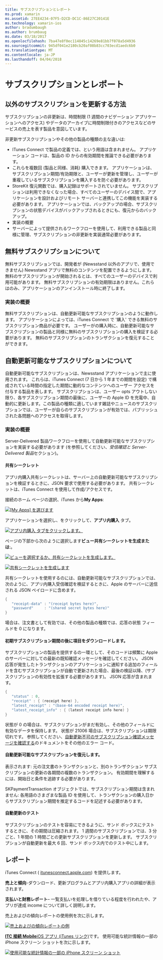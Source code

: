 ```yaml
---
title: サブスクリプションとレポート
ms.prod: xamarin
ms.assetid: 27EE4234-07F5-D2CD-DC1C-86E27C20141E
ms.technology: xamarin-ios
author: bradumbaugh
ms.author: brumbaug
ms.date: 03/18/2017
ms.openlocfilehash: 7ba47e8f0ec114845c14269e81bb7f078a5d4936
ms.sourcegitcommit: 945df041e2180cb20af08b83cc703ecd1aedc6b0
ms.translationtype: MT
ms.contentlocale: ja-JP
ms.lasthandoff: 04/04/2018
---
```

# <a name="subscriptions-and-reporting"></a>サブスクリプションとレポート

## <a name="about-non-renewing-subscriptions"></a>以外のサブスクリプションを更新する方法

サブスクリプションの非更新は、時間制限 (1 週間のナビゲーション アプリケーションへのアクセス) やデータのアーカイブに時間制限付きのアクセスなどのサービスの売上を表す製品を意図しています。   
   
   
   
 非更新サブスクリプションやその他の製品の種類の主な違いは:

-  ITunes Connect で製品の定義では、という用語は含まれません。 アプリケーション コードは、製品の ID からの有効期間を推論できる必要があります。 
-  これらを複数回 (製品と同様、消耗) 購入できます。 アプリケーションは、サブスクリプション期間/有効期限と、ユーザーが更新を管理し、ユーザーが重複しているサブスクリプションを購入するを防ぐ必要があります。 
-  StoreKit 復元関数では、購入記録はサポートされていません。 サブスクリプションは利用できなくなった場合、すべてのユーザーのデバイス間で、アプリケーションを設計およびリモート サーバーと連携してこの機能を実装する必要があります。 アプリケーションでは、バックアップの場合、サブスクリプションの状態デバイスがバックアップされるときにも、復元からのバックアップ。 
-  実装の概要
-  サーバーによって提供されるワークフローを使用して、利用できる製品と同様に管理、サブスクリプションの非更新を実装通常必要があります。 


## <a name="about-free-subscriptions"></a>無料サブスクリプションについて

無料サブスクリプションでは、開発者が (Newsstand 以外のアプリで、使用できません) Newsstand アプリで無料のコンテンツを配置できるようにします。 無料のサブスクリプションが開始されるとは、すべてのユーザーのデバイスで利用可能があります。 無料サブスクリプションの有効期限はありません。これらはのみ、アプリケーションのアンインストール時に終了します。

### <a name="implementation-overview"></a>実装の概要

無料サブスクリプションは、自動更新可能なサブスクリプションのように動作します。 アプリケーションによっては、iTunes Connect で '購入' できる無料のサブスクリプション商品が必要です。 ユーザーがの購入時に、自動更新可能なサブスクリプションの製品と同様に無料のサブスクリプションの購入を検証する必要があります。 無料のサブスクリプションのトランザクションを復元することができます。


## <a name="about-auto-renewable-subscriptions"></a>自動更新可能なサブスクリプションについて

自動更新可能なサブスクリプションは、Newsstand アプリケーションで主に使用されます。 これらは、iTunes Connect (7 日から 1 年までの期間を設定) で構成されている時間の指定した期間に動的なコンテンツへのユーザー アクセスを付与する製品を表します。 サブスクリプションは、ユーザー opts アウトしない限り、各サブスクリプション期間の最後に、ユーザーの Apple ID を充電中、自動的に更新します。この製品の種類に適しています雑誌やニュースのサブスクリプションでは、ユーザーが自らのサブスクリプションが有効では、パブリッシュされた各問題へのアクセスを取得します。

### <a name="implementation-overview"></a>実装の概要

Server-Delivered 製品ワークフローを使用して自動更新可能なサブスクリプションを実装する必要があります (を参照してください、*受信確認と Server-Delivered 製品*セクション)。

#### <a name="shared-secret"></a>共有シークレット

アプリ内購入共有シークレットは、サーバー上の自動更新可能なサブスクリプションを検証するときに、JSON 要求で使用する必要があります。 共有シークレットは、iTunes Connect を使用して作成/アクセスです。

接続のホーム ページの選択、iTunes から**My Apps**:   
   
 [![](subscriptions-and-reporting-images/image2.png "[My Apps] を選びます")](subscriptions-and-reporting-images/image2.png#lightbox)  
 
アプリケーションを選択し、をクリックして、**アプリ内購入** タブ。

[![](subscriptions-and-reporting-images/image6.png "アプリ内購入 タブをクリックします。")](subscriptions-and-reporting-images/image6.png#lightbox)

ページの下部から次のように選択します**ビュー共有シークレットを生成または**:。
   
 [![](subscriptions-and-reporting-images/image40.png "ビューを選択するか、共有シークレットを生成します。")](subscriptions-and-reporting-images/image40.png#lightbox)

 [![](subscriptions-and-reporting-images/image41.png "共有シークレットを生成します")](subscriptions-and-reporting-images/image41.png#lightbox)   
   
   
   
 共有シークレットを使用するのには、自動更新可能なサブスクリプションでは、次のように、アプリ内購入受信確認を検証するときに、Apple のサーバーに送信される JSON ペイロードに含めます。

```csharp
{
   "receipt-data" : "(receipt bytes here)",
   "password"     : "(shared secret bytes here)"
}
```

場合は、注文書として有効では、その他の製品の種類では、応答の状態 フィールドを 0 になります。

#### <a name="downloading-items-after-the-initial-subscription-term"></a>初期サブスクリプション期間の後に項目をダウンロードします。

サブスクリプションの製品を提供するの一環として、そのコードは頻繁に Apple のサーバーに対しての最新の既知確認メッセージを確認してください。 JSON 応答が発生したトランザクションのアプリケーションに通知する追加のフィールドを含むサブスクリプションが自動で更新された場合、最後の検証以降、(サブスクリプションの有効性を拡張する必要があります)。 JSON 応答が含まれます。

```csharp
{
   "status" : 0,
   "receipt" : { (receipt here) },
   "latest_receipt" : "(base-64 encoded receipt here)",
   "latest_receipt_info" : { (latest receipt info here) }
}
```

状態が 0 の場合は、サブスクリプションがまだ有効し、その他のフィールドに有効なデータを保持します。 状態が 21006 場合は、サブスクリプションは期限切れです。 参照してください、[自動更新不可のサブスクリプション確認メッセージを確認する](https://developer.apple.com/library/ios/releasenotes/General/ValidateAppStoreReceipt/Chapters/ValidateRemotely.html)のドキュメントをその他のエラー コード。

#### <a name="restoring-auto-renewable-subscriptions"></a>自動更新可能なサブスクリプションを復元します。

表示されます: 元の注文書のトランザクションと、別のトランザクション サブスクリプションの更新の各期間の複数のトランザクション。 有効期間を理解するには、開始日と条件を追跡する必要があります。   
   
   
   
 SKPaymentTransaction オブジェクトでは、サブスクリプション期間は含まれません: 各用語のさまざまな製品 ID を使用して、トランザクションの購入日からサブスクリプション期間を推定するコードを記述する必要があります。

#### <a name="testing-auto-renewal"></a>自動更新のテスト

サブスクリプションのテストを容易にできるように、サンド ボックスにテストするときに、その期間は圧縮されます。 1 週間のサブスクリプションでは、3 分ごと、1 年間の 1 時間ごとの更新サブスクリプションを更新します。 サブスクリプションが自動更新を最大 6 回、サンド ボックス内でのテスト中にします。

## <a name="reporting"></a>レポート

iTunes Connect ( [itunesconnect.apple.com](http://itunesconnect.apple.com)) を提供します。   
   
 **売上と傾向**-ダウンロード、更新プログラムとアプリ内購入アプリの詳細が表示されます。   
   
 **支払いと財務レポート**– 一覧支払いを処理しを借りている程度を行われたや、アプリが達成 income について詳しく説明します。

売上およびの傾向レポートの使用例を次に示します。   

 [![](subscriptions-and-reporting-images/image42.png "売上およびの傾向レポートの例")](subscriptions-and-reporting-images/image42.png#lightbox)   
   
 [ **ITC 接続 Mobile**iOS アプリ (iTunes リンク)](http://itunes.apple.com/us/app/itunes-connect-mobile/id376771144?mt=8)です。
使用可能な統計情報の一部の iPhone スクリーン ショットを次に示します。   
   
 [![](subscriptions-and-reporting-images/image43.png "使用可能な統計情報の一部の iPhone スクリーン ショット")](subscriptions-and-reporting-images/image43.png#lightbox)
